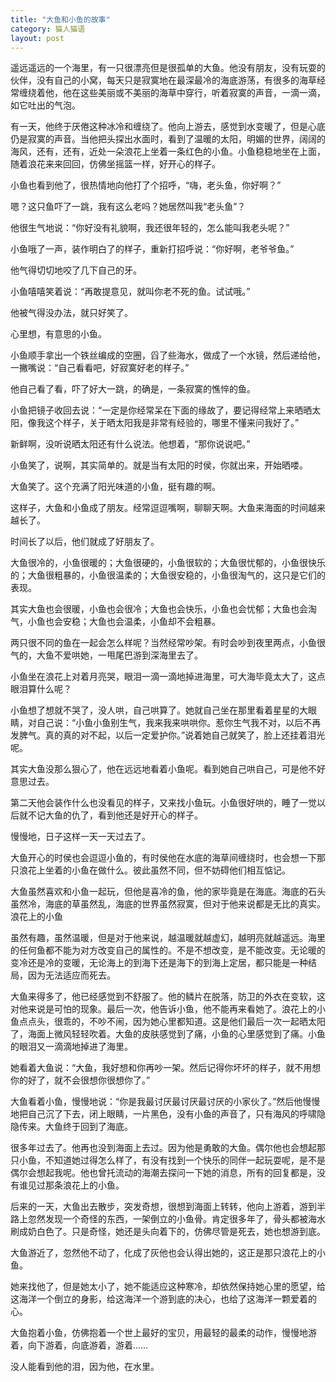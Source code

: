 ```yaml
---
title: "大鱼和小鱼的故事"
category: 猫人猫语
layout: post
---
```



遥远遥远的一个海里，有一只很漂亮但是很孤单的大鱼。他没有朋友，没有玩耍的伙伴，没有自己的小窝，每天只是寂寞地在最深最冷的海底游荡，有很多的海草经常缠绕着他，他在这些美丽或不美丽的海草中穿行，听着寂寞的声音，一滴一滴，如它吐出的气泡。

有一天，他终于厌倦这种冰冷和缠绕了。他向上游去，感觉到水变暖了，但是心底仍是寂寞的声音。当他把头探出水面时，看到了温暖的太阳，明媚的世界，阔阔的海风，还有，还有，近处一朵浪花上坐着一条红色的小鱼。小鱼稳稳地坐在上面，随着浪花来来回回，仿佛坐摇篮一样，好开心的样子。

小鱼也看到他了，很热情地向他打了个招呼，“嗨，老头鱼，你好啊？”

嗯？这只鱼吓了一跳，我有这么老吗？她居然叫我“老头鱼”？

他很生气地说：“你好没有礼貌啊，我还很年轻的，怎么能叫我老头呢？”

小鱼哦了一声，装作明白了的样子，重新打招呼说：“你好啊，老爷爷鱼。”

他气得切切地咬了几下自己的牙。

小鱼嘻嘻笑着说：“再敢提意见，就叫你老不死的鱼。试试哦。”

他被气得没办法，就只好笑了。

心里想，有意思的小鱼。

小鱼顺手拿出一个铁丝编成的空圈，舀了些海水，做成了一个水镜，然后递给他，一撇嘴说：“自己看看吧，好寂寞好老的样子。”

他自己看了看，吓了好大一跳，的确是，一条寂寞的憔悴的鱼。

小鱼把镜子收回去说：“一定是你经常呆在下面的缘故了，要记得经常上来晒晒太阳，像我这个样子，关于晒太阳我是非常有经验的，哪里不懂来问我好了。”

新鲜啊，没听说晒太阳还有什么说法。他想着，“那你说说吧。”

小鱼笑了，说啊，其实简单的。就是当有太阳的时侯，你就出来，开始晒喽。

大鱼笑了。这个充满了阳光味道的小鱼，挺有趣的啊。

这样子，大鱼和小鱼成了朋友。经常逗逗嘴啊，聊聊天啊。大鱼来海面的时间越来越长了。

时间长了以后，他们就成了好朋友了。

大鱼很冷的，小鱼很暖的；大鱼很硬的，小鱼很软的；大鱼很忧郁的，小鱼很快乐的；大鱼很粗暴的，小鱼很温柔的；大鱼很安稳的，小鱼很淘气的，这只是它们的表现。

其实大鱼也会很暖，小鱼也会很冷；大鱼也会快乐，小鱼也会忧郁；大鱼也会淘气，小鱼也会安稳；大鱼也会温柔，小鱼却不会粗暴。

两只很不同的鱼在一起会怎么样呢？当然经常吵架。有时会吵到夜里两点，小鱼很气的，大鱼不爱哄她，一甩尾巴游到深海里去了。

小鱼坐在浪花上对着月亮哭，眼泪一滴一滴地掉进海里，可大海毕竟太大了，这点眼泪算什么呢？

小鱼想了想就不哭了，没人哄，自己哄算了。她就自己坐在那里看着星星的大眼睛，对自己说：“小鱼小鱼别生气，我来我来哄哄你。惹你生气我不对，以后不再发脾气。真的真的对不起，以后一定爱护你。”说着她自己就笑了，脸上还挂着泪光呢。

其实大鱼没那么狠心了，他在远远地看着小鱼呢。看到她自己哄自己，可是他不好意思过去。

第二天他会装作什么也没看见的样子，又来找小鱼玩。小鱼很好哄的，睡了一觉以后就不记大鱼的仇了，看到他还是好开心的样子。

慢慢地，日子这样一天一天过去了。

大鱼开心的时侯也会逗逗小鱼的，有时侯他在水底的海草间缠绕时，也会想一下那只浪花上坐着的小鱼在做什么。彼此虽然不同，但不妨碍他们相互惦记。

大鱼虽然喜欢和小鱼一起玩，但他是喜冷的鱼，他的家毕竟是在海底。海底的石头虽然冷，海底的草虽然乱，海底的世界虽然寂寞，但对于他来说都是无比的真实。浪花上的小鱼

虽然有趣，虽然温暖，但是对于他来说，越温暖就越虚幻，越明亮就越遥远。海里的任何鱼都不能为对方改变自己的属性的。不是不想改变，是不能改变。无论暖的变冷还是冷的变暖，无论海上的到海下还是海下的到海上定居，都只能是一种结局，因为无法适应而死去。

大鱼来得多了，他已经感觉到不舒服了。他的鳞片在脱落，防卫的外衣在变软，这对他来说是可怕的现象。最后一次，他告诉小鱼，他不能再来看她了。浪花上的小鱼点点头，很乖的，不吵不闹，因为她心里都知道。这是他们最后一次一起晒太阳了，海面上微风轻轻吹着。大鱼的皮肤感觉到了痛，小鱼的心里感觉到了痛。小鱼的眼泪又一滴滴地掉进了海里。

她看着大鱼说：“大鱼，我好想和你再吵一架。然后记得你坏坏的样子，就不用想你的好了，就不会很想你很想你了。”

大鱼看着小鱼，慢慢地说：“你是我最讨厌最讨厌最讨厌的小家伙了。”然后他慢慢地把自己沉了下去，闭上眼睛，一片黑色，没有小鱼的声音了，只有海风的呼啸隐隐传来。大鱼终于回到了海底。

很多年过去了。他再也没到海面上去过。因为他是勇敢的大鱼。偶尔他也会想起那只小鱼，不知道她过得怎么样了，有没有找到一个快乐的同伴一起玩耍呢，是不是偶尔会想起我呢。他也曾托流动的海潮去探问一下她的消息，所有的回复都是，没有谁见过那条浪花上的小鱼。

后来的一天，大鱼出去散步，突发奇想，很想到海面上转转，他向上游着，游到半路上忽然发现一个奇怪的东西，一架倒立的小鱼骨。肯定很多年了，骨头都被海水刷成奶白色了。只是奇怪，她还是头向着下的，仿佛尽管是死去，她也想游到底。

大鱼游近了，忽然他不动了，化成了灰他也会认得出她的，这正是那只浪花上的小鱼。

她来找他了，但是她太小了，她不能适应这种寒冷，却依然保持她心里的愿望，给这海洋一个倒立的身影，给这海洋一个游到底的决心，也给了这海洋一颗爱着的心。

大鱼抱着小鱼，仿佛抱着一个世上最好的宝贝，用最轻的最柔的动作，慢慢地游着，向下游着，向底游着，游着……

没人能看到他的泪，因为他，在水里。

